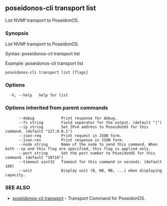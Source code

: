 ## poseidonos-cli transport list

List NVMf transport to PoseidonOS.

### Synopsis


List NVMf transport to PoseidonOS.

Syntax:
	poseidonos-cli transport list

Example:
	poseidonos-cli transport list
    

```
poseidonos-cli transport list [flags]
```

### Options

```
  -h, --help   help for list
```

### Options inherited from parent commands

```
      --debug            Print response for debug.
      --fs string        Field separator for the output. (default "|")
      --ip string        Set IPv4 address to PoseidonOS for this command. (default "127.0.0.1")
      --json-req         Print request in JSON form.
      --json-res         Print response in JSON form.
      --node string      Name of the node to send this command. When both --ip and this flag are specified, this flag is applied only.
      --port string      Set the port number to PoseidonOS for this command. (default "18716")
      --timeout uint32   Timeout for this command in seconds. (default 180)
      --unit             Display unit (B, KB, MB, ...) when displaying capacity.
```

### SEE ALSO

* [poseidonos-cli transport](poseidonos-cli_transport.md)	 - Transport Command for PoseidonOS.

